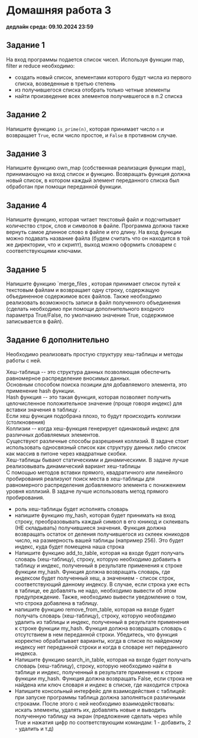 # Домашняя работа 3

**дедлайн среда: 09.10.2024 23:59**

## Задание 1

На вход программы подается список чисел. Используя функции map, filter и reduce необходимо:
* создать новый список, элементами которого будут числа из первого списка, возведенные в третью степень
* из получившегося списка отобрать только четные элементы
* найти произведение всех элементов получившегося в п.2 списка

## Задание 2

Напишите функцию `is_prime(n)`, которая принимает число `n` и возвращает `True`, если число простое, и `False` в противном случае.

## Задание 3

Напишите функцию own_map (собственная реализация функции map), принимающую на вход список и функцию. Возвращать функция должна новый список, в котором каждый элемент переданного списка был обработан при помощи переданной функции.

## Задание 4

Напишите функцию, которая читает текстовый файл и подсчитывает количество строк, слов и символов в файле. Программа должна также вернуть самое длинное слово в файле и его длину. На вход функции можно подавать название файла (будем считать что он находится в той же директории, что и скрипт), выход можно оформить словарем с соответствующими ключами.

## Задание 5

Напишите функцию `merge_files , которая принимает список путей к текстовым файлам и возвращает одну строку, содержащую объединенное содержимое всех файлов. Также необходимо реализовать возможность записи в файл полученного объединения (сделать необходимо при помощи дополнительного входного параметра True/False, по умолчанию значение True, содержимое записывается в файл).

## Задание 6 дополнительно

Необходимо реализовать простую структуру хеш-таблицы и методы работы с ней.

Хеш-таблица -- это структура данных позволяющая обеспечить равномерное распределение вносимых данных. \
Основным способом поиска позиции для добавляемого элемента, это применение hash функции. \
Hash функция -- это такая функция, которая позволяет получить целочисленное положительное значение (проще говоря индекс) для вставки значения в таблицу . \
Если хеш функция подобрана плохо, то будут происходить коллизии (столкновения) \
Коллизии -- когда хеш-функция генерирует одинаковый индекс для различных добавляемых элементов. \
Существуют различные способы разрешения коллизий. В задаче стоит использовать односвязный список как структуру данных либо список как массив в питоне через квадратные скобки. \
Хеш-таблицы бывают статическими и динамическими. В задаче лучше реализовывать динамический вариант хеш-таблицы \
С помощью методов вставки прямого, квадратичного или линейного пробирования реализуют поиск места в хеш-таблицы для равномерного распределения добавляемого элемента с понижением уровня коллизий. В задаче лучше использовать метод прямого пробирования.
* роль хеш-таблицы будет исполнять словарь
* напишите функцию my_hash, которая будет принимать на вход строку, преобразовывать каждый символ в его юникод и склеивать (НЕ складывать) получившиеся значения. Функция должна возвращать остаток от деления получившегося из склеек юникодов число, на размерность вашей таблицы (например 256). Это будет индекс, куда будет помещена наша строка
* Напишите функцию add_to_table, которая на входе будет получать словарь (хеш-таблицу), строку, которую необходимо добавить в таблицу и индекс, полученный в результате применения к строке функции my_hash. Функция должна возвращать словарь, где индексом будет полученный хеш, а значением - список строк, соответствующий данному индексу. В случае, если строка уже есть в таблице, ее добавлять не надо, необходимо вывести об этом предупреждение. Также, необходимо вывести уведомление о том, что строка добавлена в таблицу.
* напишите функцию remove_from_table, которая на входе будет получать словарь (хеш-таблицу), строку, которую необходимо удалить из таблицы и индекс, полученный в результате применения к строке функции my_hash. Функция должна возвращать словарь с отсутствием в нем переданной строки. Убедитесь, что функция корректно обрабатывает варианты, когда в списке по найденому индексу нет переданной строки и когда в словаре нет переданного индекса.
* Напишите функцию search_in_table, которая на входе будет получать словарь (хеш-таблицу), строку, которую необходимо найти в таблице и индекс, полученный в результате применения к строке функции my_hash. Функция должна возвращать False, если строка не найдена или ключ словаря и индекс в списке, где находится строка
* Напишите консольный интерфейс для взаимодействия с таблицей: при запуске программы таблица должна заполняться различными строками. После этого с ней необходимо взаимодействовать: искать элементы, удалять их, добавлять новые и выводить полученную таблицу на экран (предложение сделать через while True и нажатия цифр по соответствующим командам: 1 - добавить, 2 - удалить и т.д)
